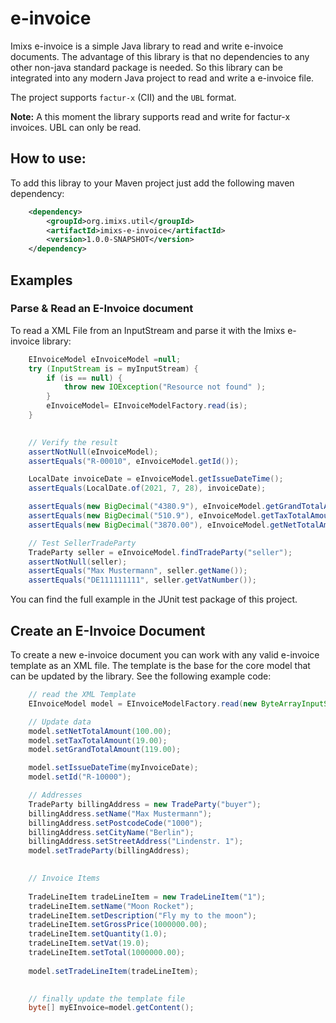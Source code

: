 # e-invoice

Imixs e-invoice is a simple Java library to read and write e-invoice documents. The advantage of this library is that no dependencies to any other non-java standard package is needed. So this library can be integrated into any modern Java project to read and write a e-invoice file. 

The project supports `factur-x` (CII) and the `UBL` format. 

**Note:** A this moment the library supports read and write for factur-x invoices. UBL can only be read. 

## How to use: 

To add this libray to your Maven project just add the following maven dependency:

```xml
    <dependency>
        <groupId>org.imixs.util</groupId>
        <artifactId>imixs-e-invoice</artifactId>
        <version>1.0.0-SNAPSHOT</version>
    </dependency>
```

## Examples

### Parse & Read an E-Invoice document

To read a XML File from an InputStream and parse it with the Imixs e-invoice library:

```java
    EInvoiceModel eInvoiceModel =null;
    try (InputStream is = myInputStream) {
        if (is == null) {
            throw new IOException("Resource not found" );
        }
        eInvoiceModel= EInvoiceModelFactory.read(is);
    }

    
    // Verify the result
    assertNotNull(eInvoiceModel);
    assertEquals("R-00010", eInvoiceModel.getId());

    LocalDate invoiceDate = eInvoiceModel.getIssueDateTime();
    assertEquals(LocalDate.of(2021, 7, 28), invoiceDate);

    assertEquals(new BigDecimal("4380.9"), eInvoiceModel.getGrandTotalAmount());
    assertEquals(new BigDecimal("510.9"), eInvoiceModel.getTaxTotalAmount());
    assertEquals(new BigDecimal("3870.00"), eInvoiceModel.getNetTotalAmount());

    // Test SellerTradeParty
    TradeParty seller = eInvoiceModel.findTradeParty("seller");
    assertNotNull(seller);
    assertEquals("Max Mustermann", seller.getName());
    assertEquals("DE111111111", seller.getVatNumber());

```

You can find the full example in the JUnit test package of this project. 

## Create an E-Invoice Document

To create a new e-invoice document you can work with any valid e-invoice template as an XML file. The template is the base for the core model that can be updated by the library. See the following example code:

```java
    // read the XML Template
    EInvoiceModel model = EInvoiceModelFactory.read(new ByteArrayInputStream(myXMLTemplate));

    // Update data
    model.setNetTotalAmount(100.00);
    model.setTaxTotalAmount(19.00);
    model.setGrandTotalAmount(119.00);

    model.setIssueDateTime(myInvoiceDate);
    model.setId("R-10000");

    // Addresses
    TradeParty billingAddress = new TradeParty("buyer");
    billingAddress.setName("Max Mustermann");
    billingAddress.setPostcodeCode("1000");
    billingAddress.setCityName("Berlin");
    billingAddress.setStreetAddress("Lindenstr. 1");
    model.setTradeParty(billingAddress);

    
    // Invoice Items
    
    TradeLineItem tradeLineItem = new TradeLineItem("1");
    tradeLineItem.setName("Moon Rocket");
    tradeLineItem.setDescription("Fly my to the moon");
    tradeLineItem.setGrossPrice(1000000.00);
    tradeLineItem.setQuantity(1.0);
    tradeLineItem.setVat(19.0);
    tradeLineItem.setTotal(1000000.00);
    
    model.setTradeLineItem(tradeLineItem);
    

    // finally update the template file
    byte[] myEInvoice=model.getContent();

```